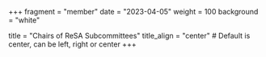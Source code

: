 +++
fragment = "member"
date = "2023-04-05"
weight = 100
background = "white"

title = "Chairs of ReSA Subcommittees"
title_align = "center" # Default is center, can be left, right or center
+++
